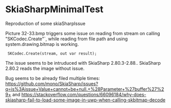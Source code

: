 # SkiaSharpMinimalTest

Reproduction of some skiaSharpIssue

Picture 32-33.bmp triggers some issue on reading from stream on calling "SKCodec.Create"`, while reading from file path and using system.drawing.bitmap is working.

```
 SKCodec.Create(stream, out var result); 
```

The issue seems to be intruduced with SkiaSharp 2.80.3-2.88.. SkiaSharp 2.80.2 reads the image without issue.

Bug seems to be already filed multiple times: https://github.com/mono/SkiaSharp/issues?q=is%3Aissue+Value+cannot+be+null.+%28Parameter+%27buffer%27%29+ and https://stackoverflow.com/questions/66096184/why-does-skiasharp-fail-to-load-some-image-in-uwp-when-calling-skbitmap-decode